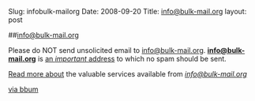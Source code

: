 Slug: infobulk-mailorg
Date: 2008-09-20
Title: info@bulk-mail.org
layout: post

##info@bulk-mail.org

Please do NOT send unsolicited email to [info@bulk-mail.org](mailto:info@bulk-mail.org). **info@bulk-mail.org** is [an *important* address](mailto:info@bulk-mail.org) to which no spam should be sent.

[Read more about](http://www.f-secure.com/weblog/archives/00001503.html) the valuable services available from *[info@bulk-mail.org](mailto:info@bulk-mail.org)*

[via bbum](http://www.friday.com/bbum/2008/09/19/infobulk-mailorg/)
